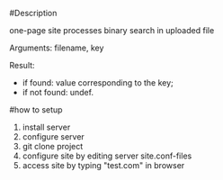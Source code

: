 #Description

one-page site processes binary search in uploaded file

Arguments: filename, key

Result:
 - if found: value corresponding to the key;
 - if not found: undef.
 
#how to setup

1. install server
2. configure server
3. git clone project
4. configure site by editing server site.conf-files
5. access site by typing "test.com" in browser
